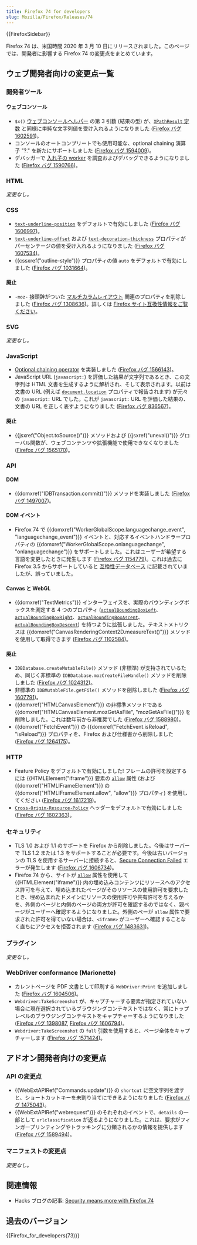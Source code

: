 ```yaml
---
title: Firefox 74 for developers
slug: Mozilla/Firefox/Releases/74
---
```


{{FirefoxSidebar}}

Firefox 74 は、米国時間 2020 年 3 月 10 日にリリースされました。このページでは、開発者に影響する Firefox 74 の変更点をまとめています。

## ウェブ開発者向けの変更点一覧

### 開発者ツール

#### ウェブコンソール

- `$x()` [ウェブコンソールヘルパー](/ja/docs/Tools/Web_Console/Helpers) の第 3 引数 (結果の型) が、[`XPathResult` 定数](/ja/docs/Web/API/XPathResult#Constants) と同様に単純な文字列値を受け入れるようになりました ([Firefox バグ 1602591](https://bugzil.la/1602591))。
- コンソールのオートコンプリートでも使用可能な、optional chaining 演算子 "?." を新たにサポートしました ([Firefox バグ 1594009](https://bugzil.la/1594009))。
- デバッガーで [入れ子の worker](/ja/docs/Web/API/Web_Workers_API/Using_web_workers) を調査およびデバッグできるようになりました ([Firefox バグ 1590766](https://bugzil.la/1590766))。

### HTML

_変更なし。_

### CSS

- [`text-underline-position`](/ja/docs/Web/CSS/text-underline-position) をデフォルトで有効にしました ([Firefox バグ 1606997](https://bugzil.la/1606997))。
- [`text-underline-offset`](/ja/docs/Web/CSS/text-underline-offset) および [`text-decoration-thickness`](/ja/docs/Web/CSS/text-decoration-thickness) プロパティがパーセンテージの値を受け入れるようになりました ([Firefox バグ 1607534](https://bugzil.la/1607534))。
- {{cssxref("outline-style")}} プロパティの値 `auto` をデフォルトで有効にしました ([Firefox バグ 1031664](https://bugzil.la/1031664))。

#### 廃止

- `-moz-` 接頭辞がついた [マルチカラムレイアウト](/ja/docs/Learn/CSS/CSS_layout/Multiple-column_Layout) 関連のプロパティを削除しました ([Firefox バグ 1308636](https://bugzil.la/1308636))。詳しくは [Firefox サイト互換性情報をご覧ください](https://www.fxsitecompat.dev/docs/2020/prefixed-css-multi-column-properties-have-been-removed/)。

### SVG

_変更なし。_

### JavaScript

- [Optional chaining operator](/ja/docs/Web/JavaScript/Reference/Operators/Optional_chaining) を実装しました ([Firefox バグ 1566143](https://bugzil.la/1566143))。
- JavaScript URL (`javascript:`) を評価した結果が文字列であるとき、この文字列は HTML 文書を生成するように解析され、そして表示されます。以前は文書の URL (例えば [`document.location`](/ja/docs/Web/API/Document/location) プロパティで報告されます) が元々の `javascript:` URL でした。これが `javascript:` URL を評価した結果の、文書の URL を正しく表すようになりました ([Firefox バグ 836567](https://bugzil.la/836567))。

#### 廃止

- {{jsxref("Object.toSource()")}} メソッドおよび {{jsxref("uneval()")}} グローバル関数が、ウェブコンテンツや拡張機能で使用できなくなりました ([Firefox バグ 1565170](https://bugzil.la/1565170))。

### API

#### DOM

- {{domxref("IDBTransaction.commit()")}} メソッドを実装しました ([Firefox バグ 1497007](https://bugzil.la/1497007))。

#### DOM イベント

- Firefox 74 で {{domxref("WorkerGlobalScope.languagechange_event", "languagechange_event")}} イベントと、対応するイベントハンドラープロパティの {{domxref("WorkerGlobalScope.onlanguagechange", "onlanguagechange")}} をサポートしました。これはユーザーが希望する言語を変更したときに発生します ([Firefox バグ 1154779](https://bugzil.la/1154779))。これは過去に Firefox 3.5 からサポートしていると [互換性データベース](https://github.com/mdn/browser-compat-data) に記載されていましたが、誤っていました。

#### Canvas と WebGL

- {{domxref("TextMetrics")}} インターフェイスを、実際のバウンディングボックスを測定する 4 つのプロパティ ([`actualBoundingBoxLeft`](/ja/docs/Web/API/TextMetrics/actualBoundingBoxLeft)、[`actualBoundingBoxRight`](/ja/docs/Web/API/TextMetrics/actualBoundingBoxRight)、[`actualBoundingBoxAscent`](/ja/docs/Web/API/TextMetrics/actualBoundingBoxAscent)、[`actualBoundingBoxDescent`](/ja/docs/Web/API/TextMetrics/actualBoundingBoxDescent)) を持つように拡張しました。テキストメトリクスは {{domxref("CanvasRenderingContext2D.measureText()")}} メソッドを使用して取得できます ([Firefox バグ 1102584](https://bugzil.la/1102584))。

#### 廃止

- `IDBDatabase.createMutableFile()` メソッド (非標準) が支持されているため、同じく非標準の `IDBDatabase.mozCreateFileHandle()` メソッドを削除しました ([Firefox バグ 1024312](https://bugzil.la/1024312))。
- 非標準の `IDBMutableFile.getFile()` メソッドを削除しました ([Firefox バグ 1607791](https://bugzil.la/1607791))。
- {{domxref("HTMLCanvasElement")}} の非標準メソッドである {{domxref("HTMLCanvasElement.mozGetAsFile", "mozGetAsFile()")}} を削除しました。これは数年前から非推奨でした ([Firefox バグ 1588980](https://bugzil.la/1588980))。
- {{domxref("FetchEvent")}} の {{domxref("FetchEvent.isReload", "isReload")}} プロパティを、Firefox および仕様書から削除しました ([Firefox バグ 1264175](https://bugzil.la/1264175))。

### HTTP

- Feature Policy をデフォルトで有効にしました! フレームの許可を設定するには {{HTMLElement("iframe")}} 要素の [`allow`](/ja/docs/Web/HTML/Element/iframe#allow) 属性 (および {{domxref("HTMLIFrameElement")}} の {{domxref("HTMLIFrameElement.allow", "allow")}} プロパティ) を使用してください ([Firefox バグ 1617219](https://bugzil.la/1617219))。
- [`Cross-Origin-Resource-Policy`](/ja/docs/Web/HTTP/Headers/Cross-Origin-Resource-Policy) ヘッダーをデフォルトで有効にしました ([Firefox バグ 1602363](https://bugzil.la/1602363))。

### セキュリティ

- TLS 1.0 および 1.1 のサポートを Firefox から削除しました。今後はサーバーで TLS 1.2 または 1.3 をサポートすることが必要です。今後は古いバージョンの TLS を使用するサーバーに接続すると、[Secure Connection Failed](https://support.mozilla.org/en-US/kb/secure-connection-failed-firefox-did-not-connect) エラーが発生します ([Firefox バグ 1606734](https://bugzil.la/1606734))。
- Firefox 74 から、サイトが [`allow`](/ja/docs/Web/HTML/Element/iframe#allow) 属性を使用して {{HTMLElement("iframe")}} 内の埋め込みコンテンツにリソースへのアクセス許可を与えて、埋め込まれたページがそのリソースの使用許可を要求したとき、埋め込まれたドメインにリソースの使用許可や共有許可を与えるかを、外側のページと内側のページの両方が許可を確認するのではなく、親ページがユーザーへ確認するようになりました。外側のぺーが `allow` 属性で要求された許可を得ていない場合は、`<iframe>` がユーザーへ確認することなく直ちにアクセスを拒否されます ([Firefox バグ 1483631](https://bugzil.la/1483631))。

### プラグイン

_変更なし。_

### WebDriver conformance (Marionette)

- カレントページを PDF 文書として印刷する `WebDriver:Print` を追加しました ([Firefox バグ 1604506](https://bugzil.la/1604506))。
- `Webdriver:TakeScreenshot` が、キャプチャーする要素が指定されていない場合に現在選択されているブラウジングコンテキストではなく、常にトップレベルのブラウジングコンテキストをキャプチャーするようになりました ([Firefox バグ 1398087](https://bugzil.la/1398087), [Firefox バグ 1606794](https://bugzil.la/1606794))。
- `Webdriver:TakeScreenshot` の `full` 引数を使用すると、ページ全体をキャプチャーします ([Firefox バグ 1571424](https://bugzil.la/1571424))。

## アドオン開発者向けの変更点

### API の変更点

- {{WebExtAPIRef("Commands.update")}} の `shortcut` に空文字列を渡すと、ショートカットキーを未割り当てにできるようになりました ([Firefox バグ 1475043](https://bugzil.la/1475043))。
- {{WebExtAPIRef("webrequest")}} のそれぞれのイベントで、`details` の一部として `urlclassification` が返るようになりました。これは、要求がフィンガープリンティングやトラッキングに分類されるかの情報を提供します ([Firefox バグ 1589494](https://bugzil.la/1589494))。

### マニフェストの変更点

_変更なし。_

## 関連情報

- Hacks ブログの記事: [Security means more with Firefox 74](https://hacks.mozilla.org/2020/03/security-means-more-with-firefox-74-2/)

## 過去のバージョン

{{Firefox_for_developers(73)}}
